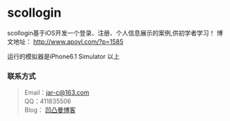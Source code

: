 scollogin
=========

scollogin基于iOS开发一个登录、注册、个人信息展示的案例,供初学者学习！ 博文地址： http://www.apoyl.com/?p=1585

运行的模拟器是iPhone6.1 Simulator 以上

### 联系方式

> Email：jar-c@163.com  
> QQ：411835506  
> Blog： [凹凸曼博客](http://www.apoyl.com)
